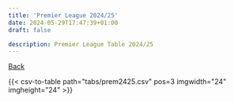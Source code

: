 ```yaml
---
title: 'Premier League 2024/25'
date: 2024-05-29T17:47:39+01:00
draft: false

description: Premier League Table 2024/25
---
```


[Back](/csv-tables/)

{{< csv-to-table path="tabs/prem2425.csv" pos=3 imgwidth="24" imgheight="24" >}}